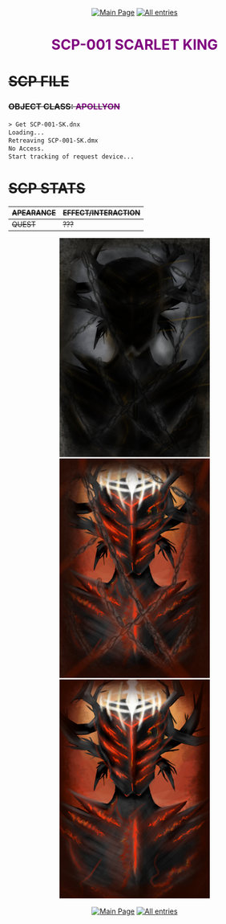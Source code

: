 <p align=center>
    <a href="../../../../../">
        <img src="https://img.shields.io/badge/GO_TO-MAIN_PAGE-ffffff?style=for-the-badge&labelColor=000000&color=ffffff" title="Main Page"/></a>
    <a href="../../../../tree">
        <img src="https://img.shields.io/badge/GO_TO-ALL_ENTRIES-ffffff?style=for-the-badge&labelColor=000000&color=ffffff" title="All entries"></a>
</p>

<h1 align="center" style="color:purple">SCP-001 SCARLET KING</h1>

# ~~SCP FILE~~
### ~~OBJECT CLASS: <span style="color:purple">APOLLYON</span>~~

```
> Get SCP-001-SK.dnx
Loading...
Retreaving SCP-001-SK.dmx
No Access.
Start tracking of request device...
```

# ~~SCP STATS~~

| ~~APEARANCE~~ | ~~EFFECT/INTERACTION~~ |
| - | - |
| ~~QUEST~~ | ~~???~~ |

<p align="center">
    <img src="./SCP_001.jpg" title="SCP-001-SK" width="300">
    <img src="./SCP_001_ed_chains.jpg" title="SCP-001-SK" width="300">
    <img src="./SCP_001_ed.jpg" title="SCP-001-SK" width="300">
</p>

<p align=center>
    <a href="../../../../../">
        <img src="https://img.shields.io/badge/GO_TO-MAIN_PAGE-ffffff?style=for-the-badge&labelColor=000000&color=ffffff" title="Main Page"/></a>
    <a href="../../../../tree">
        <img src="https://img.shields.io/badge/GO_TO-ALL_ENTRIES-ffffff?style=for-the-badge&labelColor=000000&color=ffffff" title="All entries"></a>
</p>